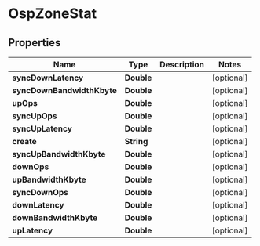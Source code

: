 # OspZoneStat

## Properties
Name | Type | Description | Notes
------------ | ------------- | ------------- | -------------
**syncDownLatency** | **Double** |  |  [optional]
**syncDownBandwidthKbyte** | **Double** |  |  [optional]
**upOps** | **Double** |  |  [optional]
**syncUpOps** | **Double** |  |  [optional]
**syncUpLatency** | **Double** |  |  [optional]
**create** | **String** |  |  [optional]
**syncUpBandwidthKbyte** | **Double** |  |  [optional]
**downOps** | **Double** |  |  [optional]
**upBandwidthKbyte** | **Double** |  |  [optional]
**syncDownOps** | **Double** |  |  [optional]
**downLatency** | **Double** |  |  [optional]
**downBandwidthKbyte** | **Double** |  |  [optional]
**upLatency** | **Double** |  |  [optional]
